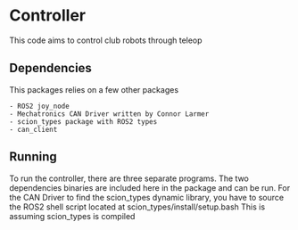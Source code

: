 # Controller

This code aims to control club robots through teleop

## Dependencies

This packages relies on a few other packages 

    - ROS2 joy_node
    - Mechatronics CAN Driver written by Connor Larmer
    - scion_types package with ROS2 types
    - can_client 

## Running

To run the controller, there are three separate programs. The two dependencies binaries are included here in the package and can be run.
For the CAN Driver to find the scion_types dynamic library, you have to source the ROS2 shell script located at scion_types/install/setup.bash
This is assuming scion_types is compiled

